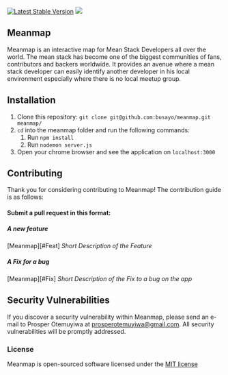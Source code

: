 [![Latest Stable Version](https://img.shields.io/github/release/busayo/meanmap.svg?style=flat-square)](https://github.com/busayo/meanmap/releases)
![](https://img.shields.io/badge/unicodeveloper-approved-brightgreen.svg)

## Meanmap

Meanmap is an interactive map for Mean Stack Developers all over the world. The mean stack has become one of the biggest communities of fans, contributors and backers worldwide. It provides an avenue where a mean stack developer can easily identify another developer in his local environment especially where there is no local meetup group.

## Installation

1. Clone this repository: `git clone git@github.com:busayo/meanmap.git meanmap/`
2. `cd` into the meanmap folder and run the following commands:
    1. Run `npm install`
    2. Run `nodemon server.js`
3. Open your chrome browser and see the application on `localhost:3000`


## Contributing

Thank you for considering contributing to Meanmap! The contribution guide is as follows:

#### Submit a pull request in this format:

##### A new feature
[Meanmap][#Feat] *Short Description of the Feature*

##### A Fix for a bug
[Meanmap][#Fix] *Short Description of the Fix to a bug on the app*


## Security Vulnerabilities
If you discover a security vulnerability within Meanmap, please send an e-mail to Prosper Otemuyiwa at prosperotemuyiwa@gmail.com. All security vulnerabilities will be promptly addressed.

### License
Meanmap is open-sourced software licensed under the [MIT license](https://github.com/busayo/meanmap/blob/master/LICENSE)

